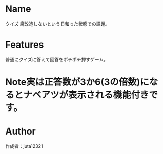 # Name
 
クイズ
魔改造しないという日和った状態での課題。 

# Features
普通にクイズに答えて回答をポチポチ押すゲーム。


# Note実は正答数が3か6(3の倍数)になるとナベアツが表示される機能付きです。

# Author

作成者：juta12321
